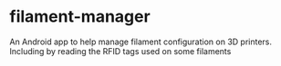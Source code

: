 # filament-manager
An Android app to help manage filament configuration on 3D printers. Including by reading the RFID tags used on some filaments 
